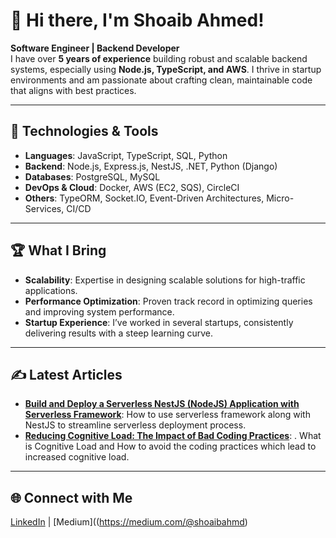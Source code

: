 # <span align="center">👋 Hi there, I'm Shoaib Ahmed!</span>

**Software Engineer | Backend Developer**  
I have over **5 years of experience** building robust and scalable backend systems, especially using **Node.js, TypeScript, and AWS**. I thrive in startup environments and am passionate about crafting clean, maintainable code that aligns with best practices. 

---

## 🔧 Technologies & Tools
- **Languages**: JavaScript, TypeScript, SQL, Python
- **Backend**: Node.js, Express.js, NestJS, .NET, Python (Django)
- **Databases**: PostgreSQL, MySQL
- **DevOps & Cloud**: Docker, AWS (EC2, SQS), CircleCI
- **Others**: TypeORM, Socket.IO, Event-Driven Architectures, Micro-Services, CI/CD

---

## 🏆 What I Bring
- **Scalability**: Expertise in designing scalable solutions for high-traffic applications.
- **Performance Optimization**: Proven track record in optimizing queries and improving system performance.
- **Startup Experience**: I’ve worked in several startups, consistently delivering results with a steep learning curve.

---

## ✍️ Latest Articles
- [**Build and Deploy a Serverless NestJS (NodeJS) Application with Serverless Framework**](https://medium.com/@shoaibahmd/build-and-deploy-a-serverless-nestjs-nodejs-application-with-serverless-framework-95741ced3e70): How to use serverless framework along with NestJS to streamline serverless deployment process.
- [**Reducing Cognitive Load: The Impact of Bad Coding Practices**](https://medium.com/@shoaibahmd/reducing-cognitive-load-the-impact-of-bad-coding-practices-0a45927c37cd): .
  What is Cognitive Load and How to avoid the coding practices which lead to increased cognitive load.
---

## 🌐 Connect with Me
[LinkedIn](https://www.linkedin.com/in/shoaib-ahmd/) | [Medium]((https://medium.com/@shoaibahmd) 
